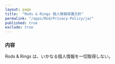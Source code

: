 ```yaml
---
layout: page
title:  "Rods & Rings 個人情報保護方針"
permalink: "/apps/Rod/Privacy-Policy/ja/"
published: true
exclude: true
---
```


### 内容
Rods & Rings は、いかなる個人情報を一切取得しない。
